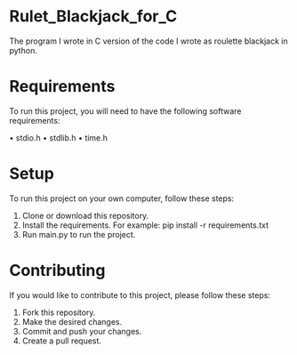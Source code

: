 # Rulet_Blackjack_for_C
The program I wrote in C version of the code I wrote as roulette blackjack in python.

# Requirements
To run this project, you will need to have the following software requirements:

• stdio.h
• stdlib.h
• time.h

# Setup
To run this project on your own computer, follow these steps:

1. Clone or download this repository.
2. Install the requirements. For example: pip install -r requirements.txt
3. Run main.py to run the project.

# Contributing
If you would like to contribute to this project, please follow these steps:

1. Fork this repository.
2. Make the desired changes.
3. Commit and push your changes.
4. Create a pull request.
